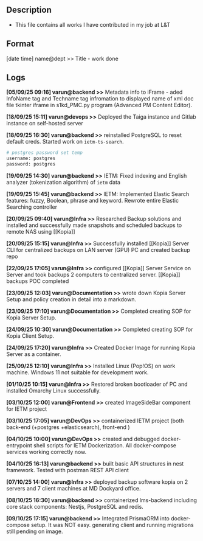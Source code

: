 ## Description
- This file contains all works I have contributed in my job at L&T

## Format
[date time] name@dept >> Title - work done

## Logs
**[05/09/25 09:16] varun@backend >>** Metadata info to iFrame - aded InfoName tag and Techname tag infromation to displayed name of xml doc file tkinter iframe in s1kd_PMC.py program (Advanced PM Content Editor).

**[18/09/25 15:11] varun@devops >>** Deployed the Taiga instance and Gitlab instance on self-hosted server

**[18/09/25 16:30] varun@backend >>** reinstalled PostgreSQL to reset default creds. Started work on `ietm-ts-search`.
```bash
# postgres password set temp
username: postgres
password: postgres
```

**[19/09/25 14:30] varun@backend >>** IETM: Fixed indexing and English analyzer (tokenization algorithm) of `ietm` data

**[19/09/25 15:45] varun@backend >>** IETM: Implemented Elastic Search features: fuzzy, Boolean, phrase and keyword. Rewrote entire Elastic Searching controller

**[20/09/25 09:40] varun@Infra >>** Researched Backup solutions and installed and successfully made snapshots and scheduled backups to remote NAS using [[Kopia]]

**[20/09/25 15:15] varun@Infra >>** Successfully installed [[Kopia]] Server CLI for centralized backups on LAN server (GPU) PC and created backup repo

**[22/09/25 17:05] varun@Infra >>** configured [[Kopia]] Server Service on Server  and took backups 2 computers to centralized server. [[Kopia]] backups POC completed

**[23/09/25 12:03] varun@Documentation >>** wrote down Kopia Server Setup and policy creation in detail into a markdown.

**[23/09/25 17:10] varun@Documentation >>** Completed creating SOP for Kopia Server Setup.

**[24/09/25 10:30] varun@Documentation >>** Completed creating SOP for Kopia Client Setup.

**[24/09/25  17:20] varun@Infra >>** Created Docker Image for running Kopia Server as a container.

**[25/09/25 12:10] varun@Infra >>** Installed Linux (Pop!OS) on work machine. Windows 11 not suitable for development work.

**[01/10/25 10:15] varun@Infra >>** Restored broken bootloader of PC and installed Omarchy Linux successfully.

**[03/10/25 12:00] varun@Frontend >>** created ImageSideBar component for IETM project

**[03/10/25 17:05] varun@DevOps >>** containerized IETM project (both back-end (+postgres +elasticsearch), front-end )

**[04/10/25 10:00] varun@DevOps >>** created and debugged docker-entrypoint shell scripts for IETM Dockerization. All docker-compose services working correctly now.

**[04/10/25 16:13] varun@backend >>** built basic API structures in nest framework. Tested with postman REST API client

**[07/10/25 14:00] varun@Infra >>** deployed backup software kopia on 2 servers and 7 client machines at MD Dockyard office.

**[08/10/25 16:30] varun@backend >>** containerized lms-backend including core stack components: Nestjs, PostgreSQL and redis.

**[09/10/25 17:15] varun@backend >>** Integrated PrismaORM into docker-compose setup. It was NOT easy. generating client and running migrations still pending on image.